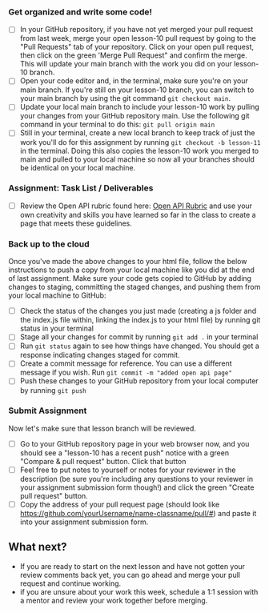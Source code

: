 ### Get organized and write some code!
- [ ] In your GitHub repository, if you have not yet merged your pull request from last week, merge your open lesson-10 pull request by going to the "Pull Requests" tab of your repository. Click on your open pull request, then click on the green 'Merge Pull Request" and confirm the merge. This will update your main branch with the work you did on your lesson-10 branch.
- [ ] Open your code editor and, in the terminal, make sure you're on your main branch. If you're still on your lesson-10 branch, you can switch to your main branch by using the git command `git checkout main`.
- [ ] Update your local main branch to include your lesson-10 work by pulling your changes from your GitHub repository main. Use the following git command in your terminal to do this: `git pull origin main`
- [ ] Still in your terminal, create a new local branch to keep track of just the work you'll do for this assignment by running `git checkout -b lesson-11` in the terminal. Doing this also copies the lesson-10 work you merged to main and pulled to your local machine so now all your branches should be identical on your local machine.

### Assignment: Task List / Deliverables

- [ ] Review the Open API rubric found here: 
[Open API Rubric](https://github.com/Code-the-Dream-School/intro-to-programming-2026/wiki/Open-API-Rubric)
and use your own creativity and skills you have learned so far in the class to create a page that meets these guidelines.

### Back up to the cloud
Once you've made the above changes to your html file, follow the below instructions to push a copy from your local machine like you did at the end of last assignment. Make sure your code gets copied to GitHub by adding changes to staging, committing the staged changes, and pushing them from your local machine to GitHub:

- [ ] Check the status of the changes you just made (creating a js folder and the index.js file within, linking the index.js to your html file) by running git status in your terminal
- [ ] Stage all your changes for commit by running `git add .` in your terminal
- [ ] Run `git status` again to see how things have changed. You should get a response indicating changes staged for commit.
- [ ] Create a commit message for reference. You can use a different message if you wish. Run `git commit -m "added open api page"`
- [ ] Push these changes to your GitHub repository from your local computer by running `git push`

### Submit Assignment
Now let's make sure that lesson branch will be reviewed.

- [ ] Go to your GitHub repository page in your web browser now, and you should see a "lesson-10 has a recent push" notice with a green "Compare & pull request" button. Click that button
- [ ] Feel free to put notes to yourself or notes for your reviewer in the description (be sure you're including any questions to your reviewer in your assignment submission form though!) and click the green "Create pull request" button.
- [ ] Copy the address of your pull request page (should look like https://github.com/yourUsername/name-classname/pull/#) and paste it into your assignment submission form.

## What next?
 - If you are ready to start on the next lesson and have not gotten your review comments back yet, you can go ahead and merge your pull request and continue working.
 - if you are unsure about your work this week, schedule a 1:1 session with a mentor and review your work together before merging.
